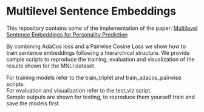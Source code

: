 # Multilevel Sentence Embeddings

This repository contains some of the implementation of the paper: [Multilevel Sentence Embeddings for Personality Prediction](https://www.jstage.jst.go.jp/article/pjsai/JSAI2023/0/JSAI2023_1U5IS2b02/_pdf/-char/ja)

By combining AdaCos loss and a Pairwise Cosine Loss we show how to train sentence embeddings following a hierarchical structure.
We provide sample scripts to reproduce the training, evaluation and visualization of the results shown for the MNLI dataset.

For training models refer to the train_triplet and train_adacos_pairwise scripts.  
For evaluation and visualization refer to the test_viz script.   
Sample outputs are shown for testing, to reproduce them yourself train and save the models first.   
